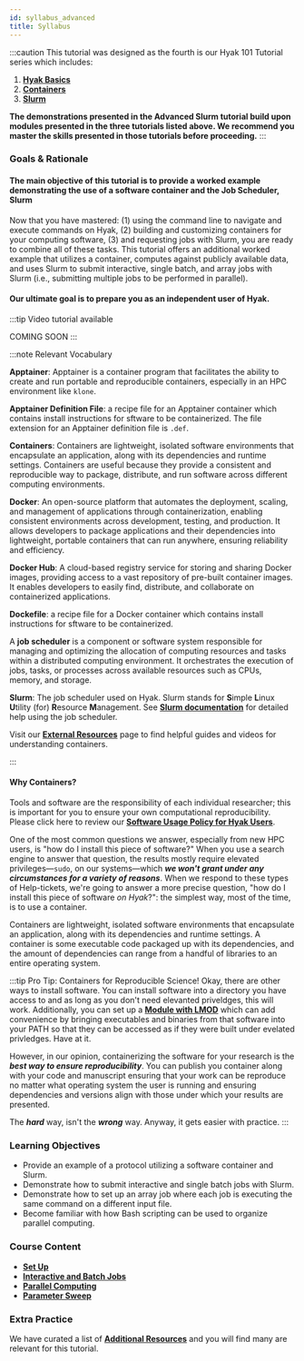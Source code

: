 ```yaml
---
id: syllabus_advanced
title: Syllabus
---
```


:::caution
This tutorial was designed as the fourth is our Hyak 101 Tutorial series which includes: 
1. [**Hyak Basics**](https://hyak.uw.edu/docs/hyak101/basics/syllabus)
1. [**Containers**](https://hyak.uw.edu/docs/hyak101/containers/syllabus)
1. [**Slurm**](https://hyak.uw.edu/docs/hyak101/basics/syllabus_slurm)

**The demonstrations presented in the Advanced Slurm tutorial build upon modules presented in the three tutorials listed above. We recommend you master the skills presented in those tutorials before proceeding.**
::: 

### Goals & Rationale

#### The main objective of this tutorial is to provide a worked example demonstrating the use of a software container and the Job Scheduler, Slurm

Now that you have mastered: (1) using the command line to navigate and execute commands on Hyak, (2) building and customizing containers for your computing software, (3) and requesting jobs with Slurm, you are ready to combine all of these tasks. This tutorial offers an additional worked example that utilizes a container, computes against publicly available data, and uses Slurm to submit interactive, single batch, and array jobs with Slurm (i.e., submitting multiple jobs to be performed in parallel).

#### Our ultimate goal is to prepare you as an independent user of Hyak. 

:::tip Video tutorial available

COMING SOON
:::

:::note Relevant Vocabulary

**Apptainer**: Apptainer is a container program that facilitates the ability to create and run portable and reproducible containers, especially in an HPC environment like `klone`.

**Apptainer Definition File**: a recipe file for an Apptainer container which contains install instructions for sftware to be containerized. The file extension for an Apptainer definition file is `.def`.

**Containers**: Containers are lightweight, isolated software environments that encapsulate an application, along with its dependencies and runtime settings. Containers are useful because they provide a consistent and reproducible way to package, distribute, and run software across different computing environments.

**Docker**: An open-source platform that automates the deployment, scaling, and management of applications through containerization, enabling consistent environments across development, testing, and production. It allows developers to package applications and their dependencies into lightweight, portable containers that can run anywhere, ensuring reliability and efficiency.

**Docker Hub**: A cloud-based registry service for storing and sharing Docker images, providing access to a vast repository of pre-built container images. It enables developers to easily find, distribute, and collaborate on containerized applications.

**Dockefile**: a recipe file for a Docker container which contains install instructions for sftware to be containerized. 

A **job scheduler** is a component or software system responsible for managing and optimizing the allocation of computing resources and tasks within a distributed computing environment. It orchestrates the execution of jobs, tasks, or processes across available resources such as CPUs, memory, and storage.

**Slurm**: The job scheduler used on Hyak. Slurm stands for **S**imple **L**inux **U**tility (for) **R**esource **M**anagement. See [**Slurm documentation**](https://slurm.schedmd.com/man_index.html) for detailed help using the job scheduler.

Visit our [**External Resources**](https://hyak.uw.edu/docs/resources) page to find helpful guides and videos for understanding containers.

:::

#### Why Containers? 
Tools and software are the responsibility of each individual researcher; this is important for you to ensure your own computational reproducibility. Please click here to review our [**Software Usage Policy for Hyak Users**](https://hyak.uw.edu/docs/tools/software#software-usage-policy-for-hyak-users). 

One of the most common questions we answer, especially from new HPC users, is "how do I install this piece of software?" When you use a search engine to answer that question, the results mostly require elevated privileges—`sudo`, on our systems—which ***we won't grant under any circumstances for a variety of reasons***. When we respond to these types of Help-tickets, we're going to answer a more precise question, "how do I install this piece of software *on Hyak*?": the simplest way, most of the time, is to use a container.

Containers are lightweight, isolated software environments that encapsulate an application, along with its dependencies and runtime settings. A container is some executable code packaged up with its dependencies, and the amount of dependencies can range from a handful of libraries to an entire operating system. 

:::tip Pro Tip: Containers for Reproducible Science!
Okay, there are other ways to install software. You can install software into a directory you have access to and as long as you don't need elevanted priveldges, this will work. Additionally, you can set up a [**Module with LMOD**](https://hyak.uw.edu/docs/tools/modules) which can add convenience by bringing executables and binaries from that software into your PATH so that they can be accessed as if they were built under evelated privledges. Have at it. 

However, in our opinion, containerizing the software for your research is the ***best way to ensure reproducibility***. You can publish you container along with your code and manuscript ensuring that your work can be reproduce no matter what operating system the user is running and ensuring dependencies and versions align with those under which your results are presented. 

The ***hard*** way, isn't the ***wrong*** way. Anyway, it gets easier with practice. 
:::


### Learning Objectives
* Provide an example of a protocol utilizing a software container and Slurm. 
* Demonstrate how to submit interactive and single batch jobs with Slurm. 
* Demonstrate how to set up an array job where each job is executing the same command on a different input file. 
* Become familiar with how Bash scripting can be used to organize parallel computing. 

### Course Content

* [**Set Up**](https://hyak.uw.edu/docs/hyak101/basics/advanced)
* [**Interactive and Batch Jobs**](https://hyak.uw.edu/docs/hyak101/basics/nn_batch)
* [**Parallel Computing**](https://hyak.uw.edu/docs/hyak101/basics/nn_array/)
* [**Parameter Sweep**](https://hyak.uw.edu/docs/hyak101/basics/nn_bash)

### Extra Practice

We have curated a list of [**Additional Resources**](https://hyak.uw.edu/docs/resources) and you will find many are relevant for this tutorial. 

